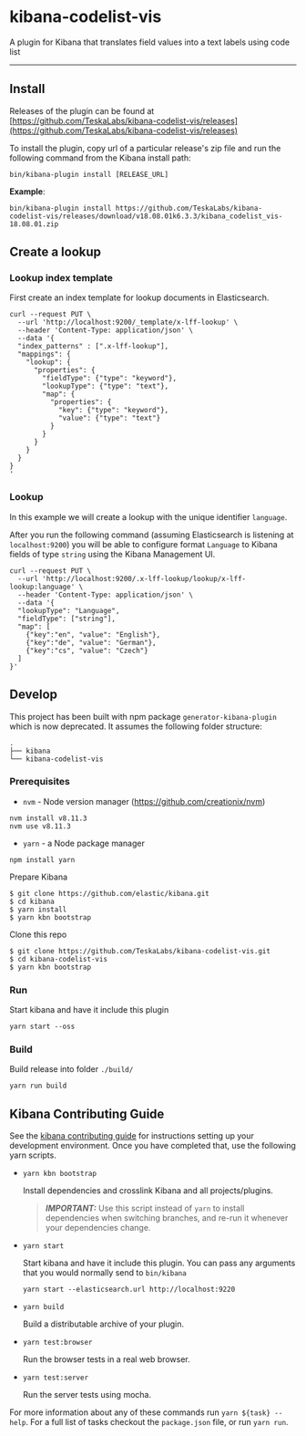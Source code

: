 # kibana-codelist-vis

A plugin for Kibana that translates field values into a text labels using code list

---

## Install

Releases of the plugin can be found at [https://github.com/TeskaLabs/kibana-codelist-vis/releases](https://github.com/TeskaLabs/kibana-codelist-vis/releases)

To install the plugin, copy url of a particular release's zip file and run the following command from the Kibana install path:

```
bin/kibana-plugin install [RELEASE_URL]
```

**Example**:

```
bin/kibana-plugin install https://github.com/TeskaLabs/kibana-codelist-vis/releases/download/v18.08.01k6.3.3/kibana_codelist_vis-18.08.01.zip
```

## Create a lookup


### Lookup index template

First create an index template for lookup documents in Elasticsearch.

```
curl --request PUT \
  --url 'http://localhost:9200/_template/x-lff-lookup' \
  --header 'Content-Type: application/json' \
  --data '{ 
  "index_patterns" : [".x-lff-lookup"],
  "mappings": {
    "lookup": {
      "properties": {
        "fieldType": {"type": "keyword"},
        "lookupType": {"type": "text"},
        "map": {
          "properties": {
            "key": {"type": "keyword"},
            "value": {"type": "text"}
          }
        }
      }
    }
  }
}
'
```

### Lookup

In this example we will create a lookup with the unique identifier `language`.

After you run the following command (assuming Elasticsearch is listening at `localhost:9200`) you will be able to configure format `Language` to Kibana fields of type `string` using the Kibana Management UI.

```
curl --request PUT \
  --url 'http://localhost:9200/.x-lff-lookup/lookup/x-lff-lookup:language' \
  --header 'Content-Type: application/json' \
  --data '{
  "lookupType": "Language",
  "fieldType": ["string"],
  "map": [
    {"key":"en", "value": "English"},
    {"key":"de", "value": "German"},
    {"key":"cs", "value": "Czech"}
  ]
}'
```

## Develop

This project has been built with npm package `generator-kibana-plugin` which is now deprecated. It assumes the following folder structure:

```
.
├── kibana
└── kibana-codelist-vis
```

### Prerequisites

- `nvm` - Node version manager (https://github.com/creationix/nvm)

```
nvm install v8.11.3
nvm use v8.11.3
```

- `yarn` - a Node package manager

```
npm install yarn
```

Prepare Kibana

```
$ git clone https://github.com/elastic/kibana.git
$ cd kibana
$ yarn install
$ yarn kbn bootstrap
```

Clone this repo

```
$ git clone https://github.com/TeskaLabs/kibana-codelist-vis.git
$ cd kibana-codelist-vis
$ yarn kbn bootstrap
```

### Run

Start kibana and have it include this plugin

```
yarn start --oss
```

### Build

Build release into folder `./build/`

```
yarn run build
```

## Kibana Contributing Guide

See the [kibana contributing guide](https://github.com/elastic/kibana/blob/master/CONTRIBUTING.md) for instructions setting up your development environment. Once you have completed that, use the following yarn scripts.

  - `yarn kbn bootstrap`

    Install dependencies and crosslink Kibana and all projects/plugins.

    > ***IMPORTANT:*** Use this script instead of `yarn` to install dependencies when switching branches, and re-run it whenever your dependencies change.

  - `yarn start`

    Start kibana and have it include this plugin. You can pass any arguments that you would normally send to `bin/kibana`

      ```
      yarn start --elasticsearch.url http://localhost:9220
      ```

  - `yarn build`

    Build a distributable archive of your plugin.

  - `yarn test:browser`

    Run the browser tests in a real web browser.

  - `yarn test:server`

    Run the server tests using mocha.

For more information about any of these commands run `yarn ${task} --help`. For a full list of tasks checkout the `package.json` file, or run `yarn run`.
